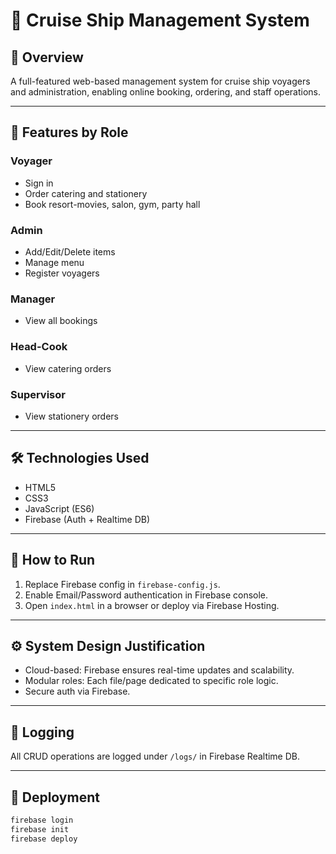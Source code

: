 # 🚢 Cruise Ship Management System

## 📌 Overview

A full-featured web-based management system for cruise ship voyagers and administration, enabling online booking, ordering, and staff operations.

---

## 🧩 Features by Role

### Voyager
- Sign in
- Order catering and stationery
- Book resort-movies, salon, gym, party hall

### Admin
- Add/Edit/Delete items
- Manage menu
- Register voyagers

### Manager
- View all bookings

### Head-Cook
- View catering orders

### Supervisor
- View stationery orders

---

## 🛠️ Technologies Used

- HTML5
- CSS3
- JavaScript (ES6)
- Firebase (Auth + Realtime DB)

---

## 📁 How to Run

1. Replace Firebase config in `firebase-config.js`.
2. Enable Email/Password authentication in Firebase console.
3. Open `index.html` in a browser or deploy via Firebase Hosting.

---

## ⚙️ System Design Justification

- Cloud-based: Firebase ensures real-time updates and scalability.
- Modular roles: Each file/page dedicated to specific role logic.
- Secure auth via Firebase.

---

## 🔐 Logging

All CRUD operations are logged under `/logs/` in Firebase Realtime DB.

---

## 🚀 Deployment

```bash
firebase login
firebase init
firebase deploy
